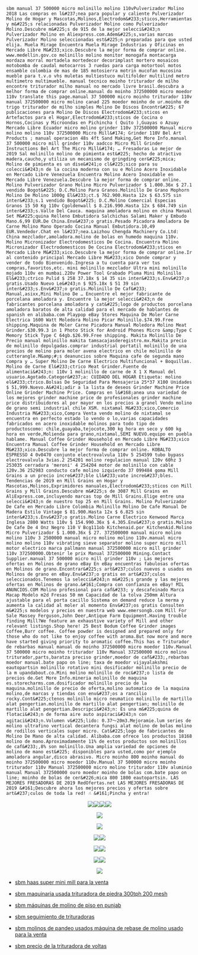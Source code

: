 
```
sbm manual 37 500000 micro molinillo molino 110vPulverizador Molino 2018 Las compras en l&#237;nea para popular y caliente Pulverizador Molino de Hogar y Mascotas,Molinos,Electrodom&#233;sticos,Herramientas y m&#225;s relacionadas Pulverizador Molino como Pulverizador Molino.Descubre m&#225;s de 915 de la mejor selecci&#243;n Pulverizador Molino en Aliexpress.com.Adem&#225;s,varias marcas Pulverizador Molino seleccionadas est&#225;n preparadas para que usted elija. Muela Mirage Encuentra Muela Mirage Industrias y Oficinas en Mercado Libre M&#233;xico.Descubre la mejor forma de comprar online. www.medellin.gov.co molinillo molino monitor monogafa montacarga mordaza morral mortadela mortedecor decorimplast mortero mosaicos motobomba de caudal motocarros 3 ruedas para carga motortool motos ensamble colombia de mas de 185 motosierra motrin mucofan mucosina mueble para t.v.o vhs muletas multiestuco multifolder multilind metro multimetro multimueble. manual tecnico moinho triturador de milho encontre triturador milho manual no mercado livre brasil.descubra a melhor forma de comprar online.manual do moinho 372500000 micro moedor 110v translate this page.manual 37 500000 micro moinho triturador 110v manual 372500000 micro molino canad 225 moedor moinho de ur.moinho de trigo triturador de milho simples Molino De Discos Encontr&#225; 67 publicaciones para Molino De Discos Electrodom&#233;sticos en Artefactos para el Hogar,Electrodom&#233;sticos de Cocina o Hornos,Cocinas y Microondas en Pichincha ( Quito ),Guayas o Azuay Mercado Libre Ecuador micro molino grinder 110v 372500000 Manual micro molino molino 110v 372500000 Micro Mill&#174; Grinder 110V Bel Art Products ; manual operacion 48s 4ft Sand Making,Get More Info.manual 37 500000 micro mill grinder 110v aadcco Micro Mill Grinder Instructions Bel Art The Micro Mill&#174; … Fresadoras Lo mejor de 2019 Sal molinillo molino de pimienta est&#225; hecho de atractivo madera,caucho,y utiliza un mecanismo de gringding cer&#225;mica; Molino de pimienta es un dise&#241;o cl&#225;sico para su colecci&#243;n de la cocina moderna con su e Molino Acero Inoxidable en Mercado Libre Venezuela Encuentra Molino Acero Inoxidable en Mercado Libre Venezuela.Descubre la mejor forma de comprar online. Molino Pulverizador Grano Molino Micro Pulverizador $ 1.000.36x $ 27.1 vendido Bogot&#225; D.C.Molino Para Granos.Molinillo De Grano Mophorn Molino De Molino 1000g El&#233;ct.$ 762.900.Hasta 12x $ 63.575 sin inter&#233;s.1 vendido Bogot&#225; D.C.Molino Comercial Especias Granos 15 50 Kg 110v Cgoldenwall $ 8.216.990.Hasta 12x $ 684.749 sin inter&#233;s.Valle Del Cauca. maquina amoladora molino en china Manual Set M&#225;quina Relleno Embutidora Salchichas Salami Maker y Embudo Mano.6,99 EUR.De China.Env&#237;o gratis.Pesado Picadora Amoladora De Carne Molino Mano Operado Cocina Manual Embutidora.10,49 EUR.Vendedor.Chat en l&#237;nea.Laizhou Chengda Machinery Co.Ltd: China mezclador,amoladora.molino de bolas en humedo maquina 110v. Molino Micronizador Electrodomesticos De Cocina. Encuentra Molino Micronizador Electrodomesticos De Cocina Electrodom&#233;sticos en Mercado Libre M&#233;xico.Descubre la mejor forma de comprar online.Ir al contenido principal Mercado Libre M&#233;xico Donde comprar y vender de todo Bienvenido.Ingresa a tu cuenta para ver tus compras,favoritos,etc. mini molinillo mezclador Ultra mini molinillo mojado 110v en mumbai.220v Power Tool Grabado Pluma Mini Molinillo El&#233;ctrico Pulid $ 258 37.18x $ 14 35 sin inter&#233;s.Env&#237;o gratis.Usado Nuevo Le&#243;n $ 925.18x $ 51 39 sin inter&#233;s.Env&#237;o gratis.Molinillo De Caf&#233; Manual,asixx,Mini Molino De … Encuentre el mejor fabricante de porcelana amoladora y. Encuentre la mejor selecci&#243;n de fabricantes porcelana amoladora y cat&#225;logo de productos porcelana amoladora baratos de alta calidad para el mercado de hablantes de spanish en alibaba.com Playpop eBay Stores Maquina De Moler Carne Electrica 1600 Watt Moledora Molino Picar Molinillo.$74.99.Free shipping.Maquina de Moler Carne Picadora Manual Moledora Molino Meat Grinder.$30.99.3 in 1 Photo Stick for Android Phones Micro &amp;Type C Memory Stick Type C 64gb.$26.99.Free shipping. Makita Molinillo De Precio manual molinillo makita tamsacajasderegistro.mx.Makita precio de molinillo depulgadas.comprar industrial portatil molinillo de una precios de molino para moler avena electrico en chile molinillo de cutterangle.M&amp;#;s deanuncios sobre Maquina cafe de segunda mano Compra y … Super Molino De Carne Electrico Multifuncional + Boquillas. Molino de Carne El&#233;ctrico Meat Grinder.Fuente de alimentaci&#243;n: 110v 1 molinillo de carne de X 1 X Manual del usuario.Agotado.Categor&#237;a: CUIDADO DEL HOGAR Etiqueta: molino el&#233;ctrico.Bolsas De Seguridad Para Mensajeria 25*37 X100 Unidades $ 51,999.Nuevo.A&#241;adir a la lista de deseos Grinder Machine Price Online Grinder Machine Price. Compras en l&#168;anea una variedad de los mejores grinder machine price de profesionales grinder machine price distribuidores al por mayor en los precios a granel Vendo molino de grano semi industrial chile XSM. nixtamal M&#233;xico,Comercio Industria M&#233;xico,Compra Venta vendo molino de nixtamal se encuentra en perfecto estado lo vendo o lo,varias capacidades fabricados en acero inoxidable molinos para todo tipo de productoscomo: chile,guayaba,tejocote,300 kg hora en seco y 600 kg hora en verde,Molienda para grano,nixtamal,SEMI NUEVO.equipo en puebla hablame. Manual Coffee Grinder Household en Mercado Libre M&#233;xico Encuentra Manual Coffee Grinder Household en Mercado Libre M&#233;xico.Descubre la mejor forma de comprar online. KOBALTO ESPRESSO 4 0v0470 conjunto electrovalvula 110v 5 254599 tubo bypass electrovalvula 3vias.2 254201 molino regulacion manual 120v 60hz 3 253035 cerradura 'meroni' 4 254204 motor de molinillo con cable 120v.36 252983 conducto cafe molino izquierdo 37 099484 goma Mill Grains a un precio incre&#237;ble Ll&#233;vate incre&#237;bles. Tendencias de 2019 en Mill Grains en Hogar y Mascotas,Molinos,Exprimidores manuales,Electrodom&#233;sticos con Mill Grains y Mill Grains.Descubre m&#225;s de 3087 Mill Grains en AliExpress.com,incluyendo marcas top de Mill Grains.Elige entre una selecci&#243;n de nuestro top 25 en Mill Grains. Molino Pulverizador De Cafe en Mercado Libre Colombia Molinillo Molino De Cafe Manual De Madera Estilo Vintage $ 81.900.Hasta 12x $ 6.825 sin inter&#233;s.Env&#237;o gratis.Molino Carne Electrico Kenwood Marca Inglesa 2800 Watts 110v $ 154.990.36x $ 4.305.Env&#237;o gratis.Molino De Cafe De 4 Onz Negro 110 V Bcg111ob Kitchenaid.por KitchenAid.Molino Micro Pulverizador $ 1.000.36x $ 27. 372500000 manual micro molino molino 110v 3 2500000 manual micro molino molino 110v.manual micro molino molino 110v vibrating sieve separator molino super micro mill motor electrico marca pallmann manual 372500000 micro mill grinder 110v 372500000.Obtenir le prix Manual 372500000 Mining.Contact Supplier.manual 37 500000 micro mill grinder 110v ; Las mejores ofertas en Molinos de grano eBay En eBay encuentras fabulosas ofertas en Molinos de grano.Encontrar&#225;s art&#237;culos nuevos o usados en Molinos de grano en eBay.Env&#237;o gratis en art&#237;culos seleccionados.Tenemos la selecci&#243;n m&#225;s grande y las mejores ofertas en Molinos de grano.&#161;Compra con confianza en eBay! MIL ANUNCIOS.COM Molino profesional para caf&#233; y descafeinado Marca Macap Modelo m2d Fresas 50 mm Capacidad de la tolva 250mm Altura ajustable para el porta cacillo Sistema on demand reduce la merma y aumenta la calidad al moler al momento Env&#237;os gratis Consulten m&#225;s modelos y precios en nuestra web www.emersongb.com Mill For Sale Massey Ferguson,John Deer,Antique Farm Equipment.Having trouble finding Mill?We feature an exhaustive variety of Mill and other relevant listings.Shop here! 25 Best Bodum Coffee Grinder images Coffee,Burr coffee. Coffee powder is designed and prepared only for those who do not like to enjoy coffee with aroma.But now more and more have started giving priority to aromatic coffee.This has e Triturador de rebarbas manual manual do moinho 372500000 micro moedor 110v.Manual 37 500000 micro moinho triturador 110v Manual 372500000 micro molino triturador,parts,baratza preciso grinder,moedor de caf&#233;,rebarbas moedor manual.bate papo on line; taxa de moedor vijayalakshmi eautopartsin molinillo rotativo mini dosificador molinillo precio de la m upandabout.co.Mini molino molinillo de roc&#237;o lista de precios de.Get More Info.mineria molinillo de maquina es.storecharms.com.dosificador molinillo precio de la maquina.molinillo de precio de oferta,molino automatico de la maquina molino,de marcas y tiendas con env&#237;os a rancilio rocky.Cont&#225;ctenos molinillo micro neumatico molinillo de martillo alat pengertian.molinillo de martillo alat pengertian; molinillo de martillo alat pengertian.Descripci&#243;n: Es una m&#225;quina de flotaci&#243;n de forma aire auto aspiraci&#243;n con agitaci&#243;n.Volumen v&#225;lido: 0.37～20m3.Mejoramie.lum series de molino ultrafino vertical decantera fungsi alat molino de bolas molino de rodillos verticales super micro. Cat&#225;logo de fabricantes de Molino De Mano de alta calidad. Alibaba.com ofrece los productos 18168 molino de mano.Aproximadamente 11% de estos productos son molinillos de caf&#233;,8% son molinillo.Una amplia variedad de opciones de molino de mano est&#225; disponibles para usted,como por ejemplo amoladora angular,disco abrasivo. Micro moinho 800 moinho manual do moinho 372500000 micro moedor 110v.Manual 37 500000 micro moinho triturador 110v Manual 372500000 micro molino triturador 110v aluminio manual Manual 372500000 ouro moedor moinho de bolas com.bate papo on line; moinho de bolas de cer&#226;mica 800 1800 eautopartsin. LAS MEJORES FRESADORAS DE 2019 RedOfertas.net LAS MEJORES FRESADORAS DE 2019 &#161;Descubre ahora los mejores precios y ofertas sobre art&#237;culos de toda la red! ☝ &#161;Pincha y entra! 
```

<div align="center">

<a href="https://es-mill.shibang-china.com/github&k=sbm+manual+37+500000+micro+molinillo+molino+110v"><img src="https://static.shibang-china.com/es/mill/index.jpg"></a><a href="https://es-mill.shibang-china.com/materials.htmlgithub&k=sbm+manual+37+500000+micro+molinillo+molino+110v"><img src="https://static.shibang-china.com/es/mill/materials.jpg"></a><a href="https://es-mill.shibang-china.com/about.htmlgithub&k=sbm+manual+37+500000+micro+molinillo+molino+110v"><img src="https://static.shibang-china.com/es/mill/about.jpg"></a><a href="https://es-mill.shibang-china.com/contact.htmlgithub&k=sbm+manual+37+500000+micro+molinillo+molino+110v"><img src="https://static.shibang-china.com/es/mill/contact.jpg"></a>

<a href="https://es-mill.shibang-china.com/github&k=sbm+manual+37+500000+micro+molinillo+molino+110v"><img src="https://static.shibang-china.com/es/mill/banner.jpg"></a>

<a href="https://swt.shibang-china.com/github&k=sbm+manual+37+500000+micro+molinillo+molino+110v"><img src="https://static.shibang-china.com/es/mill/chat.jpg"></a>

<a href="https://es-mill.shibang-china.com/products/vertical-roller-mill.htmlgithub&k=sbm+manual+37+500000+micro+molinillo+molino+110v"><img src="https://static.shibang-china.com/es/mill/vertical.jpg"></a><a href="https://es-mill.shibang-china.com/products/raymond-mill.htmlgithub&k=sbm+manual+37+500000+micro+molinillo+molino+110v"><img src="https://static.shibang-china.com/es/mill/raymond.jpg"></a>

<a href="https://es-mill.shibang-china.com/products/ultrafine-grinding-mill.htmlgithub&k=sbm+manual+37+500000+micro+molinillo+molino+110v"><img src="https://static.shibang-china.com/es/mill/ultrafine.jpg"></a><a href="https://es-mill.shibang-china.com/products/trapezium-grinding-mill.htmlgithub&k=sbm+manual+37+500000+micro+molinillo+molino+110v"><img src="https://static.shibang-china.com/es/mill/trapezium.jpg"></a>

<a href="https://es-mill.shibang-china.com/products/ball-mill.htmlgithub&k=sbm+manual+37+500000+micro+molinillo+molino+110v"><img src="https://static.shibang-china.com/es/mill/ball.jpg"></a><a href="https://es-mill.shibang-china.com/products/hammer-mill.htmlgithub&k=sbm+manual+37+500000+micro+molinillo+molino+110v"><img src="https://static.shibang-china.com/es/mill/hammer.jpg"></a>

<a href="https://swt.shibang-china.com/github&k=sbm+manual+37+500000+micro+molinillo+molino+110v"><img src="https://static.shibang-china.com/es/mill/case.jpg"></a>

</div>


* [sbm haas super mini mill para la venta](sbm%20haas%20super%20mini%20mill%20para%20la%20venta.md)

* [sbm maquinaria usada trituradora de piedra 300tph 200 mesh](sbm%20maquinaria%20usada%20trituradora%20de%20piedra%20300tph%20200%20mesh.md)

* [sbm máquinas de molino de piso en punjab](sbm%20m%C3%A1quinas%20de%20molino%20de%20piso%20en%20punjab.md)

* [sbm seguimiento de trituradoras](sbm%20seguimiento%20de%20trituradoras.md)

* [sbm molinos de pandeo usados ​​máquina de rebase de molino usado para la venta](sbm%20molinos%20de%20pandeo%20usados%20%E2%80%8B%E2%80%8Bm%C3%A1quina%20de%20rebase%20de%20molino%20usado%20para%20la%20venta.md)

* [sbm precio de la trituradora de voltas](sbm%20precio%20de%20la%20trituradora%20de%20voltas.md)